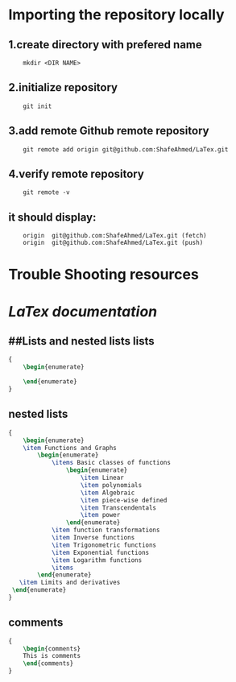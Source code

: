 Importing the repository locally
========================
1.create directory with prefered name
-----------------------
```
    mkdir <DIR NAME>
```
2.initialize repository
----------------
```
    git init
```

3.add remote Github remote repository
--------------------------
```
    git remote add origin git@github.com:ShafeAhmed/LaTex.git
```
4.verify remote repository
-------------------------
```
    git remote -v
```
it should display:
-------------------
```
    origin	git@github.com:ShafeAhmed/LaTex.git (fetch)
    origin	git@github.com:ShafeAhmed/LaTex.git (push)
```
Trouble Shooting resources
=================================





***LaTex documentation***
===============================

##Lists and nested lists
lists
-------

```LaTex
{
    \begin{enumerate}

    \end{enumerate}
}
```

nested lists
----------

```LaTex
{
    \begin{enumerate}
    \item Functions and Graphs
        \begin{enumerate}
            \items Basic classes of functions
                \begin{enumerate}
                    \item Linear
                    \item polynomials
                    \item Algebraic
                    \item piece-wise defined
                    \item Transcendentals
                    \item power
                \end{enumerate}
            \item function transformations
            \item Inverse functions
            \item Trigonometric functions
            \item Exponential functions
            \item Logarithm functions
            \items
        \end{enumerate}
   \item Limits and derivatives
 \end{enumerate}
}
```

comments
---------

```LaTex
{
    \begin{comments}
    This is comments
    \end{comments}
}
```

